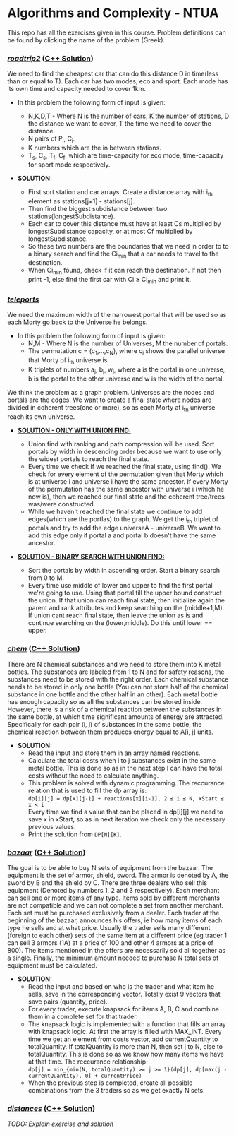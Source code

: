 # Algorithms and Complexity - NTUA

This repo has all the exercises given in this course. Problem definitions can be found by clicking the name of the problem (Greek).

### _[roadtrip2](https://github.com/BeenCoding/Algo-NTUA/blob/main/lab01.pdf)_ ([C++ Solution](https://github.com/BeenCoding/Algo-NTUA/blob/main/roadtrip2/roadtrip2.cpp))
We need to find the cheapest car that can do this distance D in time(less than or equal to T). Each car has two modes, eco and sport. Each mode has its own time and capacity needed to cover 1km.
* In this problem the following form of input is given:
  * N,K,D,T - Where N is the number of cars, K the number of stations, D the distance we want to cover, T the time we need to cover the distance.
  * N pairs of P<sub>i</sub>, C<sub>i</sub>.
  * K numbers which are the in between stations.
  * T<sub>s</sub>, C<sub>s</sub>, T<sub>f</sub>, C<sub>f</sub>, which are time-capacity for eco mode, time-capacity for sport mode respectively.
 
* **SOLUTION:** 
  * First sort station and car arrays. Create a distance array with i<sub>th</sub> element as stations[j+1] - stations[j].
  * Then find the biggest subdistance between two stations(longestSubdistance).
  * Each car to cover this distance must have at least Cs multiplied by longestSubdistance capacity, or at most Cf multiplied by longestSubdistance.
  * So these two numbers are the boundaries that we need in order to to a binary search and find the Ci<sub>min</sub> that a car needs to travel to the destination.
  * When Ci<sub>min</sub> found, check if it can reach the destination. If not then print -1, else find the first car with Ci ≥ Ci<sub>min</sub> and print it.
  
### _[teleports](https://github.com/BeenCoding/Algo-NTUA/blob/main/lab01.pdf)_
We need the maximum width of the narrowest portal that will be used so as each Morty go back to the Universe he belongs.
* In this problem the following form of input is given:
  * N,M - Where N is the number of Universes, M the number of portals.
  * The permutation c = (c<sub>1</sub>,...,c<sub>N</sub>), where c<sub>i</sub> shows the parallel universe that Morty of i<sub>th</sub> universe is.
  * K triplets of numbers a<sub>j</sub>, b<sub>j</sub>, w<sub>j</sub>, where a is the portal in one universe, b is the portal to the other universe and w is the width of the portal.

We think the problem as a graph problem. Universes are the nodes and portals are the edges. We want to create a final state where nodes are divided in coherent trees(one or more), so as each Morty at i<sub>th</sub> universe reach its own universe.

* **[SOLUTION - ONLY WITH UNION FIND:](https://github.com/BeenCoding/Algo-NTUA/blob/main/teleports/teleports.cpp)** 
  * Union find with ranking and path compression will be used. Sort portals by width in descending order because we want to use only the widest portals to reach the final state.
  * Every time we check if we reached the final state, using find(). We check for every element of the permutation given that Morty which is at universe i and universe i have the same ancestor. If every Morty of the permutation has the same ancestor with universe i (which he now is), then we reached our final state and the coherent tree/trees was/were constructed.
  * While we haven't reached the final state we continue to add edges(which are the portlas) to the graph. We get the i<sub>th</sub> triplet of portals and try to add the edge universeA - universeB. We want to add this edge only if portal a and portal b doesn't have the same ancestor.

* **[SOLUTION - BINARY SEARCH WITH UNION FIND:](https://github.com/BeenCoding/Algo-NTUA/blob/main/teleports/teleports-opt.cpp)**
  * Sort the portals by width in ascending order. Start a binary search from 0 to M.
  * Every time use middle of lower and upper to find the first portal we're going to use. Using that portal till the upper bound construct the union. If that union can reach final state, then initialize again the parent and rank attributes and keep searching on the (middle+1,M). If union cant reach final state, then leave the union as is and continue searching on the (lower,middle). Do this until lower == upper.

### _[chem](https://github.com/ChristosHadjichristofi/Algo-NTUA/blob/main/lab02.pdf)_ ([C++ Solution](https://github.com/ChristosHadjichristofi/Algo-NTUA/blob/main/chem/chem.cpp))
There are N chemical substances and we need to store them into K metal bottles. The substances are labeled from 1 to N and for safety reasons, the substances need to be stored with the right order. Each chemical substance needs to be stored in only one bottle (You can not store half of the chemical substance in one bottle and the other half in an other). Each metal bottle has enough capacity so as all the substances can be stored inside. 
However, there is a risk of a chemical reaction between the substances in the same bottle, at which time significant amounts of energy are attracted. Specifically for each pair (i, j) of substances in the same bottle, the chemical reaction between them produces energy equal to A[i, j] units.

* **SOLUTION:** 
  * Read the input and store them in an array named reactions.
  * Calculate the total costs when i to j substances exist in the same metal bottle. This is done so as in the next step I can have the total costs without the need to calculate anything.
  * This problem is solved with dynamic programming. The reccurance relation that is used to fill the dp array is: <br /> ```dp[i][j] = dp[x][j-1] + reactions[x][i-1], 2 ≤ i ≤ N, xStart ≤ x < i``` <br /> Every time we find a value that can be placed in dp[i][j] we need to save x in xStart, so as in next iteration we check only the necessary previous values.
  * Print the solution from ```DP[N][K]```.

### _[bazaar](https://github.com/ChristosHadjichristofi/Algo-NTUA/blob/main/lab02.pdf)_ ([C++ Solution](https://github.com/ChristosHadjichristofi/Algo-NTUA/blob/main/bazaar/bazaar.cpp))
The goal is to be able to buy N sets of equipment from the bazaar. The equipment is the set of armor, shield, sword. The armor is denoted by A, the sword by B and the shield by C. There are three dealers who sell this equipment (Denoted by numbers 1, 2 and 3 respectively). Each merchant can sell one or more items of any type.
Items sold by different merchants are not compatible and we can not complete a set from another merchant. Each set must be purchased exclusively from a dealer.
Each trader at the beginning of the bazaar, announces his offers, ie how many items of each type he sells and at what price. Usually the trader sells many different (foreign to each other) sets of the same item at a different price (eg trader 1 can sell 3 armors (1A) at a price of 100 and other 4 armors at a price of 800). The items mentioned in the offers are necessarily sold all together as a single. Finally, the minimum amount needed to purchase N total sets of equipment must be calculated.

* **SOLUTION:** 
  * Read the input and based on who is the trader and what item he sells, save in the corresponding vector. Totally exist 9 vectors that save pairs (quantity, price).
  * For every trader, execute knapsack for items A, B, C and combine them in a complete set for that trader.
  * The knapsack logic is implemented with a function that fills an array with knapsack logic. At first the array is filled with MAX_INT. Every time we get an element from costs vector, add currentQuantity to totalQuantity. If totalQuantity is more than N, then set j to N, else to totalQuantity. This is done so as we know how many items we have at that time. The reccurance relationship: <br/> ```dp[j] = min_{min(N, totalQuantity) >= j >= 1}(dp[j], dp[max(j - currentQuantity), 0] + currentPrice)```
  * When the previous step is completed, create all possible combinations from the 3 traders so as we get exactly N sets.

### _[distances](https://github.com/ChristosHadjichristofi/Algo-NTUA/blob/main/lab02.pdf)_ ([C++ Solution](https://github.com/ChristosHadjichristofi/Algo-NTUA/blob/main/distances/distances.cpp))
_TODO: Explain exercise and solution_
